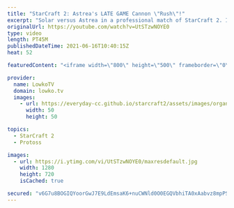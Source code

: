```yaml
---
title: "StarCraft 2: Astrea's LATE GAME Cannon \"Rush\"!"
excerpt: "Solar versus Astrea in a professional match of StarCraft 2. In this Zerg versus Protoss we see a game go the distance. Astrea executes some really cool moves by building a wall close to one of the outer Zerg bases and slowly shooting it down with Disruptors, High Templar and Oracles.  Support my work"
originalUrl: https://youtube.com/watch?v=UtSTzwNOYE0
type: video
length: PT45M
publishedDateTime: 2021-06-16T10:40:15Z
heat: 52

featuredContent: "<iframe width=\"800\" height=\"500\" frameborder=\"0\" src=\"https://www.youtube.com/embed/UtSTzwNOYE0\" allow=\"accelerometer; autoplay; encrypted-media; gyroscope; picture-in-picture\" allowfullscreen></iframe>"

provider:
  name: LowkoTV
  domain: lowko.tv
  images:
    - url: https://everyday-cc.github.io/starcraft2/assets/images/organizations/lowko.tv-50x50.jpg
      width: 50
      height: 50

topics:
  - StarCraft 2
  - Protoss

images:
  - url: https://i.ytimg.com/vi/UtSTzwNOYE0/maxresdefault.jpg
    width: 1280
    height: 720
    isCached: true

secured: "v6G7u8BOGIQYoorGwJ7E9LdEmsaK6+nuCWNld0O0EGQVbhiTA0xAabvz8mpPSAsNeJeZzyU1Ex+RYEHv9OpMS4lXMYnaKTk+QPl6vxXXOgu8uhCeo9MyhhR0U5wdLKqkEtpSwoBRpxJGJxWIJJQFfLEBJRGkT0aIg8SvFGWOKu5rlCxpCRpr4XKhefFZVvgWIR4Ky0T0/MINbtlugwB0gV8yIxOAfSI7NbuXfrM8xyKVnvxwAtdsQDgxi5Qs/RL3s56d3pq8mhsvX655ET0K4AjdwvCsTFDcqxMSn2DiW++FDbJ09h4tARxf3UgAv/zdBmtWCD69Twiol6Qz+l1DVZqfdXCsHoERXf7S6GRxjnbqwYTnLy7AL+5w3H96aMImDZsuYNT4Eu5dVp0Qa7qZk3OyHsHEbATjEwKCiKqlKetuHkUGvtHYWcAAr+NbX54T;fvObDzzytZ+XD4pEG5mlmw=="
---
```


